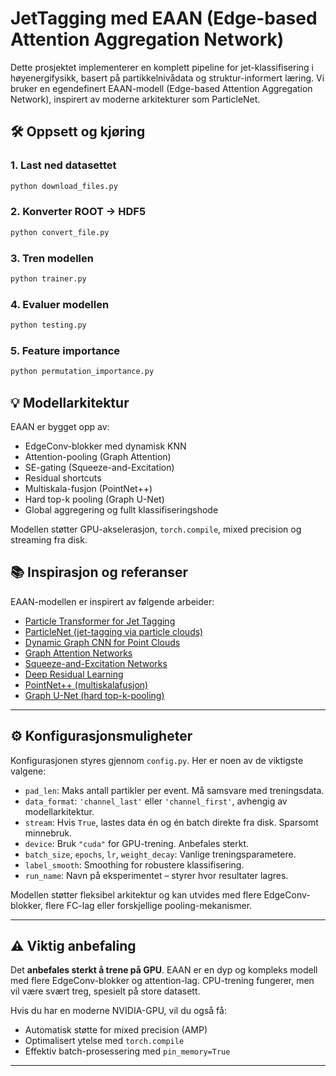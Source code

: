 # JetTagging med EAAN (Edge-based Attention Aggregation Network)

Dette prosjektet implementerer en komplett pipeline for jet-klassifisering i høyenergifysikk, basert på partikkelnivådata og struktur-informert læring. Vi bruker en egendefinert EAAN-modell (Edge-based Attention Aggregation Network), inspirert av moderne arkitekturer som ParticleNet.

## 🛠️ Oppsett og kjøring

### 1. Last ned datasettet
```bash
python download_files.py
```

### 2. Konverter ROOT → HDF5
```bash
python convert_file.py
```

### 3. Tren modellen
```bash
python trainer.py
```

### 4. Evaluer modellen
```bash
python testing.py
```

### 5. Feature importance
```bash
python permutation_importance.py
```

## 💡 Modellarkitektur

EAAN er bygget opp av:
- EdgeConv-blokker med dynamisk KNN
- Attention-pooling (Graph Attention)
- SE-gating (Squeeze-and-Excitation)
- Residual shortcuts
- Multiskala-fusjon (PointNet++)
- Hard top-k pooling (Graph U-Net)
- Global aggregering og fullt klassifiseringshode

Modellen støtter GPU-akselerasjon, `torch.compile`, mixed precision og streaming fra disk.

## 📚 Inspirasjon og referanser

EAAN-modellen er inspirert av følgende arbeider:

- [Particle Transformer for Jet Tagging](https://arxiv.org/abs/2202.03772)
- [ParticleNet (jet-tagging via particle clouds)](https://doi.org/10.1103/physrevd.101.056019)
- [Dynamic Graph CNN for Point Clouds](https://arxiv.org/abs/1801.07829)
- [Graph Attention Networks](https://arxiv.org/abs/1710.10903)
- [Squeeze-and-Excitation Networks](https://arxiv.org/pdf/1709.01507)
- [Deep Residual Learning](https://arxiv.org/abs/1512.03385)
- [PointNet++ (multiskalafusjon)](https://arxiv.org/abs/1706.02413)
- [Graph U-Net (hard top-k-pooling)](https://arxiv.org/abs/1905.05178)


---

## ⚙️ Konfigurasjonsmuligheter

Konfigurasjonen styres gjennom `config.py`. Her er noen av de viktigste valgene:

- `pad_len`: Maks antall partikler per event. Må samsvare med treningsdata.
- `data_format`: `'channel_last'` eller `'channel_first'`, avhengig av modellarkitektur.
- `stream`: Hvis `True`, lastes data én og én batch direkte fra disk. Sparsomt minnebruk.
- `device`: Bruk `"cuda"` for GPU-trening. Anbefales sterkt.
- `batch_size`, `epochs`, `lr`, `weight_decay`: Vanlige treningsparametere.
- `label_smooth`: Smoothing for robustere klassifisering.
- `run_name`: Navn på eksperimentet – styrer hvor resultater lagres.

Modellen støtter fleksibel arkitektur og kan utvides med flere EdgeConv-blokker, flere FC-lag eller forskjellige pooling-mekanismer.

---

## ⚠️ Viktig anbefaling

Det **anbefales sterkt å trene på GPU**. EAAN er en dyp og kompleks modell med flere EdgeConv-blokker og attention-lag. CPU-trening fungerer, men vil være svært treg, spesielt på store datasett.

Hvis du har en moderne NVIDIA-GPU, vil du også få:
- Automatisk støtte for mixed precision (AMP)
- Optimalisert ytelse med `torch.compile`
- Effektiv batch-prosessering med `pin_memory=True`

---